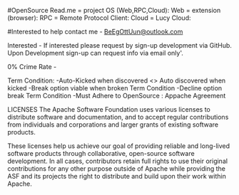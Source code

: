 #OpenSource
Read.me = project OS (Web,RPC,Cloud):
Web = extension (browser):
RPC = Remote Protocol Client:
Cloud = Lucy Cloud:

#Interested to help contact me - BeEgOttUun@outlook.com

Interested -
If interested please request by sign-up development via GitHub.  Upon Development sign-up can request info via email only'.  

0% Crime Rate - 

Term Condition:
-Auto-Kicked when discovered <> Auto discovered when kicked
-Break option viable when broken Term Condition
-Decline option break Term Condition
-Must Adhere to OpenSource : Appache Agreement


LICENSES
The Apache Software Foundation uses various licenses to distribute software and documentation, and to accept regular contributions from individuals and corporations and larger grants of existing software products.

These licenses help us achieve our goal of providing reliable and long-lived software products through collaborative, open-source software development. In all cases, contributors retain full rights to use their original contributions for any other purpose outside of Apache while providing the ASF and its projects the right to distribute and build upon their work within Apache.

